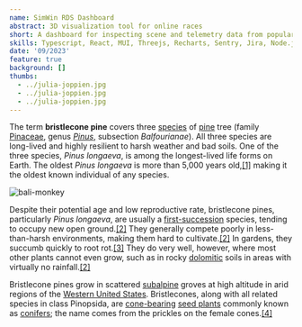 ```yaml
---
name: SimWin RDS Dashboard
abstract: 3D visualization tool for online races
short: A dashboard for inspecting scene and telemetry data from popular online racing game
skills: Typescript, React, MUI, Threejs, Recharts, Sentry, Jira, Node.js, AWS, Figma
date: '09/2023'
feature: true
background: []
thumbs:
  - ../julia-joppien.jpg
  - ../julia-joppien.jpg
  - ../julia-joppien.jpg
---
```


The term **bristlecone pine** covers three [species](https://en.wikipedia.org/wiki/Species 'Species') of [pine](https://en.wikipedia.org/wiki/Pine 'Pine') tree (family [Pinaceae](https://en.wikipedia.org/wiki/Pinaceae 'Pinaceae'), genus [_Pinus_](https://en.wikipedia.org/wiki/Pinus 'Pinus'), subsection _Balfourianae_). All three species are long-lived and highly resilient to harsh weather and bad soils. One of the three species, _Pinus longaeva_, is among the longest-lived life forms on Earth. The oldest _Pinus longaeva_ is more than 5,000 years old,[\[1\]](https://en.wikipedia.org/wiki/Bristlecone_pine#cite_note-oldest-1) making it the oldest known individual of any species.

![bali-monkey](../mahkeo-monkey.jpg)

Despite their potential age and low reproductive rate, bristlecone pines, particularly _Pinus longaeva_, are usually a [first-succession](https://en.wikipedia.org/wiki/Primary_succession 'Primary succession') species, tending to occupy new open ground.[\[2\]](https://en.wikipedia.org/wiki/Bristlecone_pine#cite_note-FEIS-2) They generally compete poorly in less-than-harsh environments, making them hard to cultivate.[\[2\]](https://en.wikipedia.org/wiki/Bristlecone_pine#cite_note-FEIS-2) In gardens, they succumb quickly to root rot.[\[3\]](https://en.wikipedia.org/wiki/Bristlecone_pine#cite_note-3) They do very well, however, where most other plants cannot even grow, such as in rocky [dolomitic](<https://en.wikipedia.org/wiki/Dolomite_(mineral)> 'Dolomite (mineral)') soils in areas with virtually no rainfall.[\[2\]](https://en.wikipedia.org/wiki/Bristlecone_pine#cite_note-FEIS-2)

Bristlecone pines grow in scattered [subalpine](https://en.wikipedia.org/wiki/Subalpine 'Subalpine') groves at high altitude in arid regions of the [Western United States](https://en.wikipedia.org/wiki/Western_United_States 'Western United States'). Bristlecones, along with all related species in class Pinopsida, are [cone-bearing](https://en.wikipedia.org/wiki/Conifer_cone 'Conifer cone') [seed plants](https://en.wikipedia.org/wiki/Seed_plant 'Seed plant') commonly known as [conifers](https://en.wikipedia.org/wiki/Conifer 'Conifer'); the name comes from the prickles on the female cones.[\[4\]](https://en.wikipedia.org/wiki/Bristlecone_pine#cite_note-ARKive-4)
